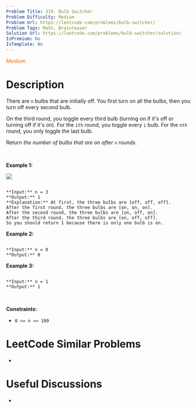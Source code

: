 ```yaml
---
Problem Title: 319. Bulb Switcher
Problem Difficulty: Medium
Problem Url: https://leetcode.com/problems/bulb-switcher/
Problem Tags: Math, Brainteaser
Solution Url: https://leetcode.com/problems/bulb-switcher/solution/
IsPremium: No
IsTemplate: No
---
```


<span style="color: rgb(239, 108, 0);">Medium</span>

# Description

There are `n` bulbs that are initially off. You first turn on all the bulbs, then you turn off every second bulb.


On the third round, you toggle every third bulb (turning on if it's off or turning off if it's on). For the `ith` round, you toggle every `i` bulb. For the `nth` round, you only toggle the last bulb.


Return *the number of bulbs that are on after `n` rounds*.


 


**Example 1:**


![](https://assets.leetcode.com/uploads/2020/11/05/bulb.jpg)

```

**Input:** n = 3
**Output:** 1
**Explanation:** At first, the three bulbs are [off, off, off].
After the first round, the three bulbs are [on, on, on].
After the second round, the three bulbs are [on, off, on].
After the third round, the three bulbs are [on, off, off]. 
So you should return 1 because there is only one bulb is on.
```

**Example 2:**



```

**Input:** n = 0
**Output:** 0

```

**Example 3:**



```

**Input:** n = 1
**Output:** 1

```

 


**Constraints:**


* `0 <= n <= 109`




# LeetCode Similar Problems

- []()

# Useful Discussions

- []()
